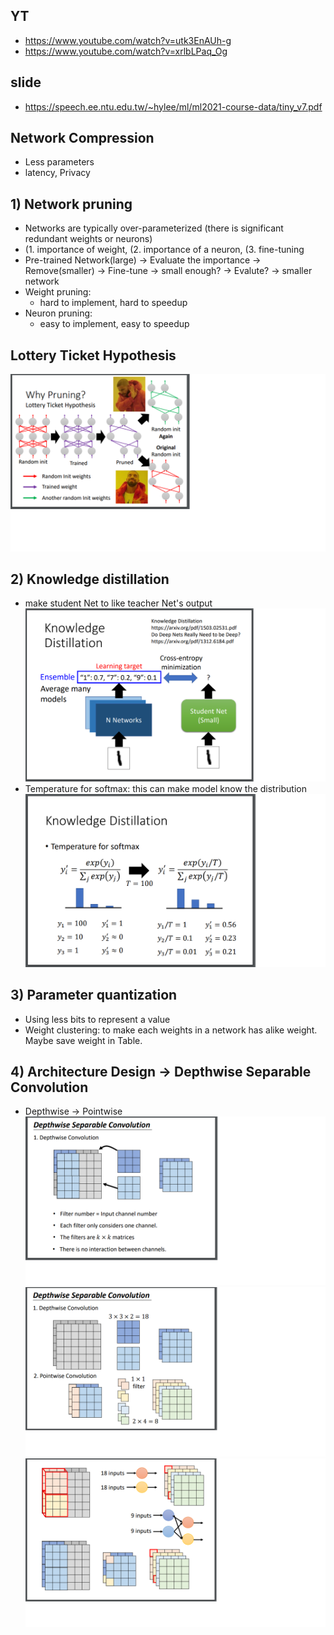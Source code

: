 ## YT  
  * https://www.youtube.com/watch?v=utk3EnAUh-g  
  * https://www.youtube.com/watch?v=xrlbLPaq_Og  

## slide  
  * https://speech.ee.ntu.edu.tw/~hylee/ml/ml2021-course-data/tiny_v7.pdf  

## Network Compression  
  * Less parameters  
  * latency, Privacy  

## 1) Network pruning  
  * Networks are typically over-parameterized (there is significant redundant weights or neurons)  
  * (1. importance of weight, (2. importance of a neuron, (3. fine-tuning  
  * Pre-trained Network(large) -> Evaluate the importance -> Remove(smaller) -> Fine-tune -> small enough? -> Evalute? -> smaller network  
  * Weight pruning:  
    * hard to implement, hard to speedup  
  * Neuron pruning:
    * easy to implement, easy to speedup  

## Lottery Ticket Hypothesis  
 ![Image of Yaktocat](https://github.com/ting-chih/NTU-ML2021spring/blob/main/image/lottery.png)  
 
 
## 2) Knowledge distillation  
  * make student Net to like teacher Net's output  
![Image of Yaktocat](https://github.com/ting-chih/NTU-ML2021spring/blob/main/image/knowledge%20distillation1.png)  
  * Temperature for softmax:  this can make model know the distribution  
![Image of Yaktocat](https://github.com/ting-chih/NTU-ML2021spring/blob/main/image/kd2.png)  

## 3) Parameter quantization  
  * Using less bits to represent a value  
  * Weight clustering: to make each weights in a network has alike weight.  Maybe save weight in Table.  

## 4) Architecture Design -> Depthwise Separable Convolution  
  * Depthwise -> Pointwise
![Image of Yaktocat](https://github.com/ting-chih/NTU-ML2021spring/blob/main/image/ds1.png)  
![Image of Yaktocat](https://github.com/ting-chih/NTU-ML2021spring/blob/main/image/ds2.png)  
![Image of Yaktocat](https://github.com/ting-chih/NTU-ML2021spring/blob/main/image/ds3.png)  
